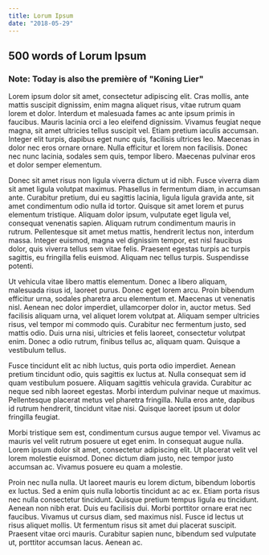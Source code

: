 ```yaml
---
title: Lorum Ipsum
date: "2018-05-29"
---
```


## 500 words of Lorum Ipsum

### Note: Today is also the première of "Koning Lier"

Lorem ipsum dolor sit amet, consectetur adipiscing elit. Cras mollis, ante mattis suscipit dignissim, enim magna aliquet risus, vitae rutrum quam lorem et dolor. Interdum et malesuada fames ac ante ipsum primis in faucibus. Mauris lacinia orci a leo eleifend dignissim. Vivamus feugiat neque magna, sit amet ultricies tellus suscipit vel. Etiam pretium iaculis accumsan. Integer elit turpis, dapibus eget nunc quis, facilisis ultrices leo. Maecenas in dolor nec eros ornare ornare. Nulla efficitur et lorem non facilisis. Donec nec nunc lacinia, sodales sem quis, tempor libero. Maecenas pulvinar eros et dolor semper elementum.

Donec sit amet risus non ligula viverra dictum ut id nibh. Fusce viverra diam sit amet ligula volutpat maximus. Phasellus in fermentum diam, in accumsan ante. Curabitur pretium, dui eu sagittis lacinia, ligula ligula gravida ante, sit amet condimentum odio nulla id tortor. Quisque sit amet lorem et purus elementum tristique. Aliquam dolor ipsum, vulputate eget ligula vel, consequat venenatis sapien. Aliquam rutrum condimentum mauris in rutrum. Pellentesque sit amet metus mattis, hendrerit lectus non, interdum massa. Integer euismod, magna vel dignissim tempor, est nisl faucibus dolor, quis viverra tellus sem vitae felis. Praesent egestas turpis ac turpis sagittis, eu fringilla felis euismod. Aliquam nec tellus turpis. Suspendisse potenti.

Ut vehicula vitae libero mattis elementum. Donec a libero aliquam, malesuada risus id, laoreet purus. Donec eget lorem arcu. Proin bibendum efficitur urna, sodales pharetra arcu elementum et. Maecenas ut venenatis nisl. Aenean nec dolor imperdiet, ullamcorper dolor in, auctor metus. Sed facilisis aliquam urna, vel aliquet lorem volutpat at. Aliquam semper ultricies risus, vel tempor mi commodo quis. Curabitur nec fermentum justo, sed mattis odio. Duis urna nisi, ultricies et felis laoreet, consectetur volutpat enim. Donec a odio rutrum, finibus tellus ac, aliquam quam. Quisque a vestibulum tellus.

Fusce tincidunt elit ac nibh luctus, quis porta odio imperdiet. Aenean pretium tincidunt odio, quis sagittis ex luctus at. Nulla consequat sem id quam vestibulum posuere. Aliquam sagittis vehicula gravida. Curabitur ac neque sed nibh laoreet egestas. Morbi interdum pulvinar neque ut maximus. Pellentesque placerat metus vel pharetra fringilla. Nulla eros ante, dapibus id rutrum hendrerit, tincidunt vitae nisi. Quisque laoreet ipsum ut dolor fringilla feugiat.

Morbi tristique sem est, condimentum cursus augue tempor vel. Vivamus ac mauris vel velit rutrum posuere ut eget enim. In consequat augue nulla. Lorem ipsum dolor sit amet, consectetur adipiscing elit. Ut placerat velit vel lorem molestie euismod. Donec dictum diam justo, nec tempor justo accumsan ac. Vivamus posuere eu quam a molestie.

Proin nec nulla nulla. Ut laoreet mauris eu lorem dictum, bibendum lobortis ex luctus. Sed a enim quis nulla lobortis tincidunt ac ac ex. Etiam porta risus nec nulla consectetur tincidunt. Quisque pretium tempus ligula eu tincidunt. Aenean non nibh erat. Duis eu facilisis dui. Morbi porttitor ornare erat nec faucibus. Vivamus ut cursus diam, sed maximus nisl. Fusce id lectus ut risus aliquet mollis. Ut fermentum risus sit amet dui placerat suscipit. Praesent vitae orci mauris. Curabitur sapien nunc, bibendum sed vulputate ut, porttitor accumsan lacus. Aenean ac.